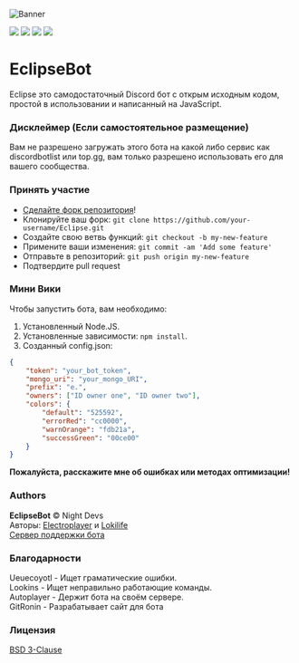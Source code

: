 ![Banner](https://cdn.discordapp.com/attachments/770009538543747084/789787031839965194/banner2.png)
<p align="center">

<a href="https://discord.gg/PHuvYMrvdr"><img src="https://img.shields.io/discord/769184583123730432?color=7289da&logo=discord&logoColor=white"></a>
<img src="https://img.shields.io/badge/made%20by-NightDevs-blue.svg" >
<img src="https://img.shields.io/github/stars/Lokilife/Eclipse.svg?style=flat">
<img src="https://img.shields.io/github/languages/top/Lokilife/Eclipse.svg">
</p>

# EclipseBot
Eclipse это самодостаточный Discord бот с открым исходным кодом, простой в использовании и написанный на JavaScript.

### Дисклеймер (Если самостоятельное размещение)
Вам не разрешено загружать этого бота на какой либо сервис как discordbotlist или top.gg, вам только разрешено использовать его для вашего сообщества.


### Принять участие
- [Сделайте форк репозитория](https://github.com/Lokilife/Eclipse/fork)!
- Клонируйте ваш форк: `git clone https://github.com/your-username/Eclipse.git`
- Создайте свою ветвь функций: `git checkout -b my-new-feature`
- Примените ваши изменения: `git commit -am 'Add some feature'`
- Отправьте в репозиторий: `git push origin my-new-feature`
- Подтвердите pull request

### Мини Вики

Чтобы запустить бота, вам необходимо:
1. Установленный Node.JS.
2. Установленные зависимости: `npm install`.
3. Созданный config.json:
```json
{
    "token": "your_bot_token",
    "mongo_uri": "your_mongo_URI",
    "prefix": "e.",
    "owners": ["ID owner one", "ID owner two"],
    "colors": {
        "default": "525592",
        "errorRed": "cc0000",
        "warnOrange": "fdb21a",
        "successGreen": "00ce00"
    }
}
```

**Пожалуйста, расскажите мне об ошибках или методах оптимизации!**

### Authors
**EclipseBot** © Night Devs<br>
Авторы: [Electroplayer](https://github.com/Elektroplayer) и [Lokilife](https://github.com/Lokilife)<br>
[Сервер поддержки бота](https://discord.gg/PHuvYMrvdr)

### Благодарности
Ueuecoyotl - Ищет граматические ошибки.<br>
Lookins - Ищет неправильно работающие команды.<br>
Autoplayer - Держит бота на своём сервере.<br>
GitRonin - Разрабатывает сайт для бота

### Лицензия
[BSD 3-Clause](./LICENSE)
